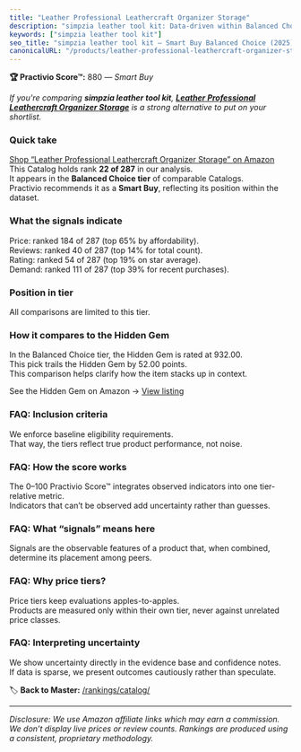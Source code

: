 ```yaml
---
title: "Leather Professional Leathercraft Organizer Storage"
description: "simpzia leather tool kit: Data-driven within Balanced Choice ranking using the Practivio Score™. Positioned by quality, value, demand, findability, momentum."
keywords: ["simpzia leather tool kit"]
seo_title: "simpzia leather tool kit — Smart Buy Balanced Choice (2025)"
canonicalURL: "/products/leather-professional-leathercraft-organizer-storage-B08JCRRFQD/"
---
```


**🏆 Practivio Score™:** 880 — _Smart Buy_


*If you're comparing **simpzia leather tool kit**, **[Leather Professional Leathercraft Organizer Storage](https://www.amazon.com/dp/B08JCRRFQD?tag=practivio-20)** is a strong alternative to put on your shortlist.*
### Quick take
[Shop “Leather Professional Leathercraft Organizer Storage” on Amazon](https://www.amazon.com/dp/B08JCRRFQD?tag=practivio-20)
This Catalog holds rank **22 of 287** in our analysis.  
It appears in the **Balanced Choice tier** of comparable Catalogs.  
Practivio recommends it as a **Smart Buy**, reflecting its position within the dataset.

### What the signals indicate
Price: ranked 184 of 287 (top 65% by affordability).  
Reviews: ranked 40 of 287 (top 14% for total count).  
Rating: ranked 54 of 287 (top 19% on star average).  
Demand: ranked 111 of 287 (top 39% for recent purchases).

### Position in tier
All comparisons are limited to this tier.

### How it compares to the Hidden Gem
In the Balanced Choice tier, the Hidden Gem is rated at 932.00.  
This pick trails the Hidden Gem by 52.00 points.  
This comparison helps clarify how the item stacks up in context.  

See the Hidden Gem on Amazon → [View listing](https://www.amazon.com/dp/B09VBWYHQY?tag=practivio-20)

### FAQ: Inclusion criteria
We enforce baseline eligibility requirements.  
That way, the tiers reflect true product performance, not noise.

### FAQ: How the score works
The 0–100 Practivio Score™ integrates observed indicators into one tier-relative metric.  
Indicators that can’t be observed add uncertainty rather than guesses.

### FAQ: What “signals” means here
Signals are the observable features of a product that, when combined, determine its placement among peers.

### FAQ: Why price tiers?
Price tiers keep evaluations apples-to-apples.  
Products are measured only within their own tier, never against unrelated price classes.

### FAQ: Interpreting uncertainty
We show uncertainty directly in the evidence base and confidence notes.  
If data is sparse, we present outcomes cautiously rather than speculate.


🏷️ **Back to Master:** [/rankings/catalog/](/rankings/catalog/)

---
_Disclosure: We use Amazon affiliate links which may earn a commission. We don’t display live prices or review counts. Rankings are produced using a consistent, proprietary methodology._
